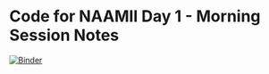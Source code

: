 # Code for NAAMII Day 1 - Morning Session Notes

[![Binder](https://mybinder.org/badge_logo.svg)](https://mybinder.org/v2/gh/krisrs1128/winter_school_code/HEAD?urlpath=rstudio)
